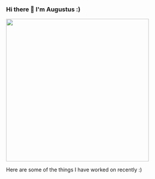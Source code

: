 ### Hi there 👋 I'm Augustus :)
<img src="https://c.tenor.com/qkDFze4IRF0AAAAC/cute-eating.gif" width="390"/>

Here are some of the things I have worked on recently :)


